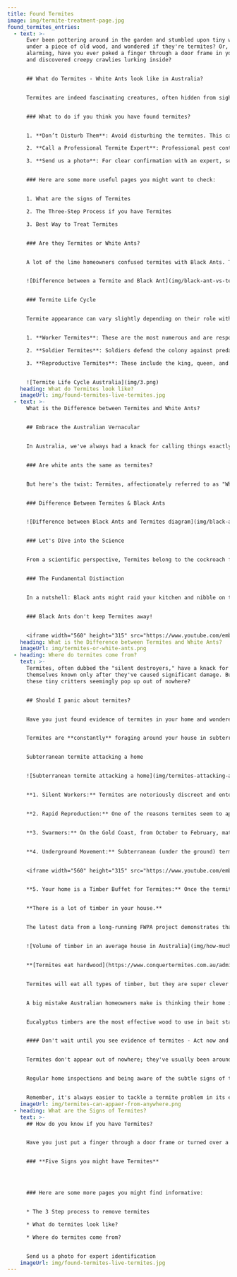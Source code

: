 ```yaml
---
title: Found Termites
image: img/termite-treatment-page.jpg
found_termites_entries:
  - text: >-
      Ever been pottering around in the garden and stumbled upon tiny white bugs
      under a piece of old wood, and wondered if they're termites? Or, even more
      alarming, have you ever poked a finger through a door frame in your house
      and discovered creepy crawlies lurking inside?


      ## What do Termites - White Ants look like in Australia?


      Termites are indeed fascinating creatures, often hidden from sight. They are small, soft-bodied insects that live in large colonies. 


      ### What to do if you think you have found termites?


      1. **Don’t Disturb Them**: Avoid disturbing the termites. This can cause them to scatter potentially making it harder to eradicate them.

      2. **Call a Professional Termite Expert**: Professional pest controllers have the skills, experience, and equipment necessary to effectively deal with termite problems. They can assess the situation, identify the termite species, and determine the best course of action.

      3. **Send us a photo**: For clear confirmation with an expert, send us a photo for quick and free identification. 


      ### Here are some more useful pages you might want to check:


      1. What are the signs of Termites

      2. The Three-Step Process if you have Termites

      3. Best Way to Treat Termites


      ### Are they Termites or White Ants?


      A lot of the lime homeowners confused termites with Black Ants. The confusion stems from their uncanny physical similarities. Both species boast six legs, sport antennae, and live in tight-knit colonies. However, that's where the similarities end, as they differ substantially in body structure and behaviour.


      ![Difference between a Termite and Black Ant](img/black-ant-vs-termite-body-shape.png)


      ### Termite Life Cycle


      Termite appearance can vary slightly depending on their role within the colony. There are three main types of termites in a colony: 


      1. **Worker Termites**: These are the most numerous and are responsible for feeding the colony, building and repairing the nest, and taking care of the young. They are typically about 1/4 to 1/2 inch long, cream-colored, and have no wings.

      2. **Soldier Termites**: Soldiers defend the colony against predators like ants. They are similar in size to workers but can be distinguished by their larger, darker heads and strong mandibles (jaws).

      3. **Reproductive Termites**: These include the king, queen, and alates (winged termites). The queen is much larger than the other termites and can live for several years, laying thousands of eggs. Alates are the ones you might see during certain times of the year when they swarm to start new colonies.


      ![Termite Life Cycle Australia](img/3.png)
    heading: What do Termites look like?
    imageUrl: img/found-termites-live-termites.jpg
  - text: >-
      What is the Difference between Termites and White Ants?


      ## Embrace the Australian Vernacular


      In Australia, we've always had a knack for calling things exactly as we see them. Once upon a time, when we laid our eyes on these tiny, communal-dwelling creatures that bore a striking resemblance to ants, we dubbed them "White Ants." It seemed like a logical name at the time.


      ### Are white ants the same as termites?


      But here's the twist: Termites, affectionately referred to as "White Ants" Down Under, are not ants by any stretch of the imagination. The confusion stems from their uncanny physical similarities. Both species boast six legs, sport antennae, and live in tight-knit colonies. However, that's where the similarities end, as they differ substantially in body structure and behaviour.


      ### Difference Between Termites & Black Ants


      ![Difference between Black Ants and Termites diagram](img/black-ant-vs-termite-body-shape.png)


      ### Let's Dive into the Science


      From a scientific perspective, Termites belong to the cockroach family, specifically the sub-order of Blattodea, whereas Ants are part of the wasp family, known as the Order Hymenoptera. Termites lack the segmented bodies that are characteristic of ants.


      ### The Fundamental Distinction


      In a nutshell: Black ants might raid your kitchen and nibble on the food you've left out, but Termites, often dubbed "White Ants," have a more destructive appetite—they'll feast on your very home!


      ### Black Ants don't keep Termites away!


      <iframe width="560" height="315" src="https://www.youtube.com/embed/04cg2Sw9wTY?si=iowienQfYyTWEU8y" title="YouTube video player" frameborder="0" allow="accelerometer; autoplay; clipboard-write; encrypted-media; gyroscope; picture-in-picture; web-share" allowfullscreen></iframe>
    heading: What is the Difference between Termites and White Ants?
    imageUrl: img/termites-or-white-ants.png
  - heading: Where do termites come from?
    text: >-
      Termites, often dubbed the "silent destroyers," have a knack for making
      themselves known only after they've caused significant damage. But how do
      these tiny critters seemingly pop up out of nowhere?


      ## Should I panic about termites?


      Have you just found evidence of termites in your home and wondered how they came in? You hadn’t seen any signs of termites, mud leads, or termite trails, but suddenly they appear in your home!


      Termites are **constantly** foraging around your house in subterranean tunnels that are usually only a foot under the ground. First, they might seek moisture in your home, like a leaky shower tray or dripping tap. But the main prize is all the edible timber in your house. Mean to say, termites regard your home as ‘one large tree’.


      Subterranean termite attacking a home 


      ![Subterranean termite attacking a home](img/termites-attacking-a-house.png)


      **1. Silent Workers:** Termites are notoriously discreet and enter your home in a concealed manner. They operate in the dark, concealed spaces of your home like within walls, under floorboards, or in any other tiny crevice they can find. This means they can be feasting on your home's structure for a long time before any obvious signs emerge.


      **2. Rapid Reproduction:** One of the reasons termites seem to appear suddenly is their impressive rate of reproduction. A single termite queen can lay thousands of eggs daily, leading to large colonies forming quickly and discreetly. A couple of years ago, there might just not have been a termite nest near your home.


      **3. Swarmers:** On the Gold Coast, from October to February, mature termite colonies release swarmers (Alates) – winged termites whose primary goal is to start new colonies. If you spot a group of winged insects inside or around your home, it's possible they've been there for a while and are now seeking a place to set up home!


      **4. Underground Movement:** Subterranean (under the ground) termites, are the most common type on the Gold Coast. They construct mud tubes to traverse between their underground home and their food source (your house!). These mud tubes protect them from predators and the environment, making their movement and presence hidden.


      <iframe width="560" height="315" src="https://www.youtube.com/embed/nQrQIAoJwSA?si=yBVlUTK1mF_l46rN" title="YouTube video player" frameborder="0" allow="accelerometer; autoplay; clipboard-write; encrypted-media; gyroscope; picture-in-picture; web-share" allowfullscreen></iframe>


      **5. Your home is a Timber Buffet for Termites:** Once the termites have determined a timber structure above them, they will build subterranean tunnels from their nest to gain concealed entry. For them, your house is the trophy tree!


      **There is a lot of timber in your house.**


      The latest data from a long-running FWPA project demonstrates that Australia’s average one- and two-storey detached house used 14.58 m3 of wood (2017-18).


      ![Volume of timber in an average house in Australia](img/how-much-timber-termites-can-eat-in-your-home.png)


      **[Termites eat hardwood](https://www.conquertermites.com.au/admin/#/collections/article/entries/2023-01-11-will-termites-white-ants-eat-hardwood) too.**


      Termites will eat all types of timber, but they are super clever in sourcing the wood with the most desirable nutrients and cellulose. It’s all about efficient foraging and a balanced diet for the colony.


      A big mistake Australian homeowners make is thinking their home is constructed with hardwood, when in fact, it is just plantation eucalyptus (gum trees). Yes, it is considerably harder than radiata pine, but it is highly desirable timber for termites to eat.


      Eucalyptus timbers are the most effective wood to use in bait stations to attract termites. Not saying your home is a big bait station, but it is the ultimate feeding Buffett for termites.


      #### Don't wait until you see evidence of termites - Act now and get your home inspected


      Termites don't appear out of nowhere; they've usually been around for longer than you realize. 


      Regular home inspections and being aware of the subtle signs of their presence can help in early detection, preventing extensive damage to your home. 


      Remember, it's always easier to tackle a termite problem in its early stages than after they've firmly established themselves.
    imageUrl: img/termites-can-appaer-from-anywhere.png
  - heading: What are the Signs of Termites?
    text: >-
      ## How do you know if you have Termites?


      Have you just put a finger through a door frame or turned over a piece of timber in the garden and think you have found Termites? 


      ### **Five Signs you might have Termites**




      ### Here are some more pages you might find informative:


      * The 3 Step process to remove termites

      * What do termites look like?

      * Where do termites come from?


      Send us a photo for expert identification
    imageUrl: img/found-termites-live-termites.jpg
---
```

